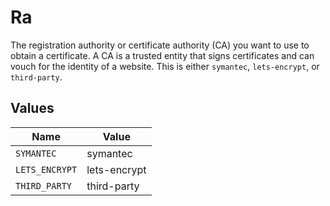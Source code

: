 # Ra

The registration authority or certificate authority (CA) you want to use to obtain a certificate. A CA is a trusted entity that signs certificates and can vouch for the identity of a website. This is either `symantec`,  `lets-encrypt`, or `third-party`.


## Values

| Name           | Value          |
| -------------- | -------------- |
| `SYMANTEC`     | symantec       |
| `LETS_ENCRYPT` | lets-encrypt   |
| `THIRD_PARTY`  | third-party    |